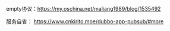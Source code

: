 empty协议：https://my.oschina.net/maliang1989/blog/1535492

服务自省： https://www.cnkirito.moe/dubbo-app-pubsub/#more